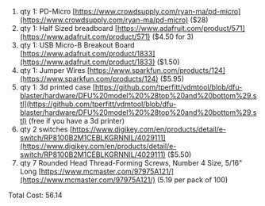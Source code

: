 1. qty 1: PD-Micro [https://www.crowdsupply.com/ryan-ma/pd-micro](https://www.crowdsupply.com/ryan-ma/pd-micro) ($28)
1. qty 1: Half Sized breadboard [https://www.adafruit.com/product/571](https://www.adafruit.com/product/571) ($4.50 for 3)
1. qty 1: USB Micro-B Breakout Board [https://www.adafruit.com/product/1833](https://www.adafruit.com/product/1833) ($1.50)
1. qty 1: Jumper Wires [https://www.sparkfun.com/products/124](https://www.sparkfun.com/products/124) ($5.95)
1. qty 1: 3d printed case [https://github.com/tperfitt/vdmtool/blob/dfu-blaster/hardware/DFU%20model%20%28top%20and%20bottom%29.stl](https://github.com/tperfitt/vdmtool/blob/dfu-blaster/hardware/DFU%20model%20%28top%20and%20bottom%29.stl) (free if you have a 3d printer)
1. qty 2 switches [https://www.digikey.com/en/products/detail/e-switch/RP8100B2M1CEBLKGRNNIL/4029111](https://www.digikey.com/en/products/detail/e-switch/RP8100B2M1CEBLKGRNNIL/4029111) ($5.50)
1. qty 7 Rounded Head Thread-Forming Screws, Number 4 Size, 5/16" Long [https://www.mcmaster.com/97975A121/](https://www.mcmaster.com/97975A121/) (5.19 per pack of 100)

Total Cost: 56.14


